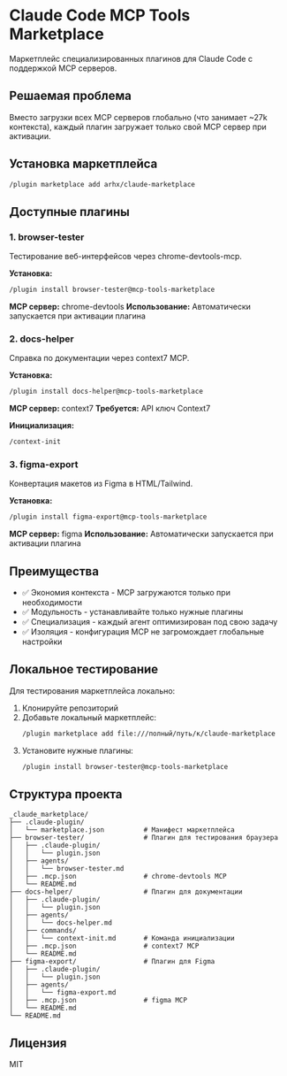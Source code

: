 # Claude Code MCP Tools Marketplace

Маркетплейс специализированных плагинов для Claude Code с поддержкой MCP серверов.

## Решаемая проблема

Вместо загрузки всех MCP серверов глобально (что занимает ~27k контекста), каждый плагин загружает только свой MCP сервер при активации.

## Установка маркетплейса

```bash
/plugin marketplace add arhx/claude-marketplace
```

## Доступные плагины

### 1. browser-tester
Тестирование веб-интерфейсов через chrome-devtools-mcp.

**Установка:**
```bash
/plugin install browser-tester@mcp-tools-marketplace
```

**MCP сервер:** chrome-devtools
**Использование:** Автоматически запускается при активации плагина

### 2. docs-helper
Справка по документации через context7 MCP.

**Установка:**
```bash
/plugin install docs-helper@mcp-tools-marketplace
```

**MCP сервер:** context7
**Требуется:** API ключ Context7

**Инициализация:**
```bash
/context-init
```

### 3. figma-export
Конвертация макетов из Figma в HTML/Tailwind.

**Установка:**
```bash
/plugin install figma-export@mcp-tools-marketplace
```

**MCP сервер:** figma
**Использование:** Автоматически запускается при активации плагина

## Преимущества

- ✅ Экономия контекста - MCP загружаются только при необходимости
- ✅ Модульность - устанавливайте только нужные плагины
- ✅ Специализация - каждый агент оптимизирован под свою задачу
- ✅ Изоляция - конфигурация MCP не загромождает глобальные настройки

## Локальное тестирование

Для тестирования маркетплейса локально:

1. Клонируйте репозиторий
2. Добавьте локальный маркетплейс:
   ```bash
   /plugin marketplace add file:///полный/путь/к/claude-marketplace
   ```
3. Установите нужные плагины:
   ```bash
   /plugin install browser-tester@mcp-tools-marketplace
   ```

## Структура проекта

```
_claude_marketplace/
├── .claude-plugin/
│   └── marketplace.json          # Манифест маркетплейса
├── browser-tester/               # Плагин для тестирования браузера
│   ├── .claude-plugin/
│   │   └── plugin.json
│   ├── agents/
│   │   └── browser-tester.md
│   ├── .mcp.json                 # chrome-devtools MCP
│   └── README.md
├── docs-helper/                  # Плагин для документации
│   ├── .claude-plugin/
│   │   └── plugin.json
│   ├── agents/
│   │   └── docs-helper.md
│   ├── commands/
│   │   └── context-init.md       # Команда инициализации
│   ├── .mcp.json                 # context7 MCP
│   └── README.md
├── figma-export/                 # Плагин для Figma
│   ├── .claude-plugin/
│   │   └── plugin.json
│   ├── agents/
│   │   └── figma-export.md
│   ├── .mcp.json                 # figma MCP
│   └── README.md
└── README.md
```

## Лицензия

MIT
